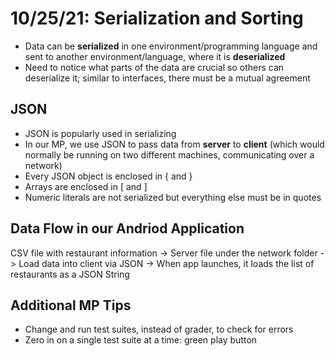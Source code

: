 # 10/25/21: Serialization and Sorting

- Data can be **serialized** in one environment/programming language and sent to another environment/language, where it is **deserialized**
- Need to notice what parts of the data are crucial so others can deserialize it; similar to interfaces, there must be a mutual agreement

## JSON
- JSON is popularly used in serializing
- In our MP, we use JSON to pass data from **server** to **client** (which would normally be running on two different machines, communicating over a network)
- Every JSON object is enclosed in { and }
- Arrays are enclosed in [ and ]
- Numeric literals are not serialized but everything else must be in quotes 

## Data Flow in our Andriod Application
CSV file with restaurant information -> Server file under the network folder -> Load data into client via JSON -> When app launches, it loads the list of restaurants as a JSON String 

## Additional MP Tips
- Change and run test suites, instead of grader, to check for errors 
- Zero in on a single test suite at a time: green play button
